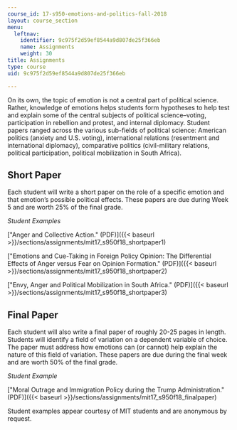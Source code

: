 ```yaml
---
course_id: 17-s950-emotions-and-politics-fall-2018
layout: course_section
menu:
  leftnav:
    identifier: 9c975f2d59ef8544a9d807de25f366eb
    name: Assignments
    weight: 30
title: Assignments
type: course
uid: 9c975f2d59ef8544a9d807de25f366eb

---
```


On its own, the topic of emotion is not a central part of political science. Rather, knowledge of emotions helps students form hypotheses to help test and explain some of the central subjects of political science–voting, participation in rebellion and protest, and internal diplomacy. Student papers ranged across the various sub-fields of political science: American politics (anxiety and U.S. voting), international relations (resentment and international diplomacy), comparative politics (civil-military relations, political participation, political mobilization in South Africa).

Short Paper 
------------

Each student will write a short paper on the role of a specific emotion and that emotion’s possible political effects. These papers are due during Week 5 and are worth 25% of the final grade.

_Student Examples_

["Anger and Collective Action." (PDF)]({{< baseurl >}}/sections/assignments/mit17_s950f18_shortpaper1)

["Emotions and Cue-Taking in Foreign Policy Opinion: The Differential Effects of Anger versus Fear on Opinion Formation." (PDF)]({{< baseurl >}}/sections/assignments/mit17_s950f18_shortpaper2)

["Envy, Anger and Political Mobilization in South Africa." (PDF)]({{< baseurl >}}/sections/assignments/mit17_s950f18_shortpaper3)

Final Paper 
------------

Each student will also write a final paper of roughly 20-25 pages in length. Students will identify a field of variation on a dependent variable of choice. The paper must address how emotions can (or cannot) help explain the nature of this field of variation. These papers are due during the final week and are worth 50% of the final grade.

_Student Example_

["Moral Outrage and Immigration Policy during the Trump Administration." (PDF)]({{< baseurl >}}/sections/assignments/mit17_s950f18_finalpaper)

Student examples appear courtesy of MIT students and are anonymous by request.